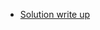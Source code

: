 - [Solution write up](https://www.facebook.com/code.cung.rr/posts/pfbid022QgtzesfMnTnGs9Cg1yxgKfCmxF398U6hNLzGSPzEAAvWRTqBkuxBq2xRDYDVU8Hl)